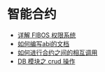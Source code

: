 # 智能合约

- [详解 FIBOS 权限系统](./fibosauth.md)
- [如何编写abi的文档](./whatisabi.md)
- [如何进行合约之间的相互调用](./inlinecall.md)
- [DB 模块之 crud 操作](./crudoperations.md)


